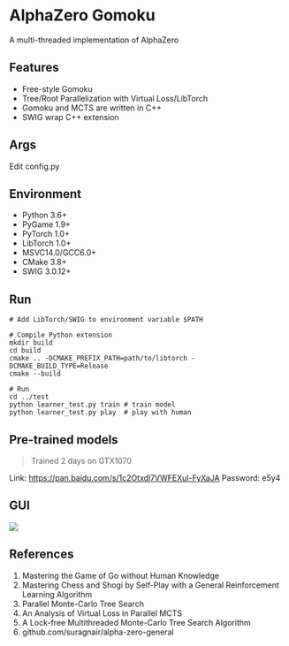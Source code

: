 # AlphaZero Gomoku
A multi-threaded implementation of AlphaZero

## Features
* Free-style Gomoku
* Tree/Root Parallelization with Virtual Loss/LibTorch
* Gomoku and MCTS are written in C++
* SWIG wrap C++ extension

## Args
Edit config.py

## Environment

* Python 3.6+
* PyGame 1.9+
* PyTorch 1.0+
* LibTorch 1.0+
* MSVC14.0/GCC6.0+
* CMake 3.8+
* SWIG 3.0.12+

## Run
```
# Add LibTorch/SWIG to environment variable $PATH

# Compile Python extension
mkdir build
cd build
cmake .. -DCMAKE_PREFIX_PATH=path/to/libtorch -DCMAKE_BUILD_TYPE=Release
cmake --build

# Run
cd ../test
python learner_test.py train # train model
python learner_test.py play  # play with human
```

## Pre-trained models
> Trained 2 days on GTX1070

Link: https://pan.baidu.com/s/1c2Otxdl7VWFEXul-FyXaJA Password: e5y4

## GUI
![](https://github.com/hijkzzz/alpha-zero-gomoku/blob/master/assets/gomoku_gui.png)

## References
1. Mastering the Game of Go without Human Knowledge
2. Mastering Chess and Shogi by Self-Play with a General Reinforcement Learning Algorithm
3. Parallel Monte-Carlo Tree Search
4. An Analysis of Virtual Loss in Parallel MCTS
5. A Lock-free Multithreaded Monte-Carlo Tree Search Algorithm
6. github.com/suragnair/alpha-zero-general
